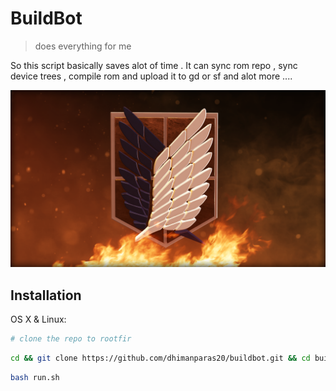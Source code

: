 # BuildBot
> does everything for me

So this script basically saves alot of time . It can sync rom repo , sync device trees , compile rom and upload it to gd or sf and alot more ....

![](505616.png)

## Installation

OS X & Linux:

```sh
# clone the repo to rootfir 
```

```sh
cd && git clone https://github.com/dhimanparas20/buildbot.git && cd buildbot
```

```sh
bash run.sh
```

